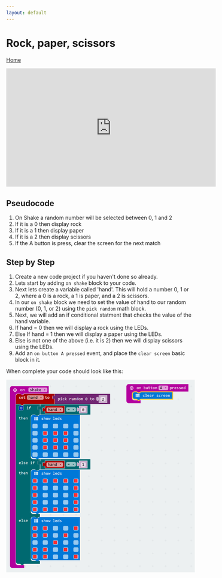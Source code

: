 ```yaml
---
layout: default
---
```


# Rock, paper, scissors
[Home](./)

<iframe width="560" height="315" src="https://www.youtube.com/embed/z5IIHzmzzHM" frameborder="0" allowfullscreen></iframe>

## Pseudocode

1. On Shake a random number will be selected between 0, 1 and 2
1. If it is a 0 then display rock
1. If it is a 1 then display paper
1. If it is a 2 then display scissors
1. If the A button is press, clear the screen for the next match

## Step by Step

1. Create a new code project if you haven't done so already.
1. Lets start by adding `on shake` block to your code.
1. Next lets create a variable called 'hand'. This will hold a number 0, 1 or 2, where a 0 is a rock, a 1 is paper, and a 2 is scissors. 
1. In our `on shake` block we need to set the value of hand to our random number (0, 1, or 2) using the `pick random` math block.
1. Next, we will add an if conditional statment that checks the value of the hand variable.
1. If hand = 0 then we will display a rock using the LEDs.
1. Else If hand = 1 then we will display a paper using the LEDs.
1. Else is not one of the above (i.e. it is 2) then we will display scissors using the LEDs.
1. Add an `on button A pressed` event, and place the `clear screen` basic block in it. 

When complete your code should look like this:

![RPS Code](./assets/img/rps.png)
